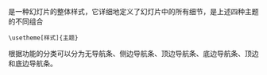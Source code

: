 是一种幻灯片的整体样式，它详细地定义了幻灯片中的所有细节，是上述四种主题的不同组合

`\usetheme[样式]{主题}`

根据功能的分类可以分为无导航条、侧边导航条、顶边导航条、底边导航条、顶边和底边导航条。


